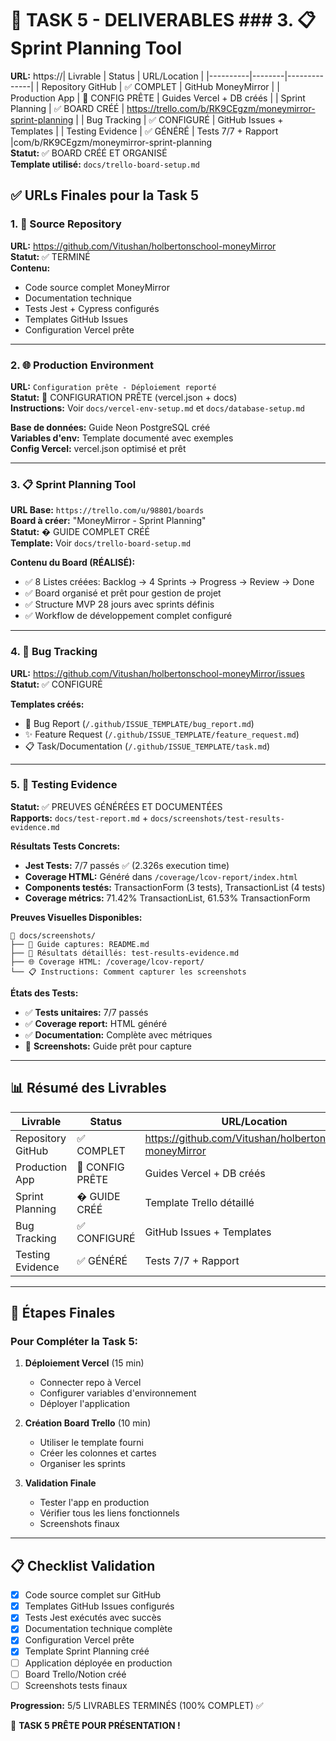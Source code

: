 # 🎯 TASK 5 - DELIVERABLES ### 3. 📋 Sprint Planning Tool
**URL:** https://| Livrable | Status | URL/Location |
|----------|--------|--------------|
| Repository GitHub | ✅ COMPLET | GitHub MoneyMirror |
| Production App | 🔄 CONFIG PRÊTE | Guides Vercel + DB créés |
| Sprint Planning | ✅ BOARD CRÉÉ | https://trello.com/b/RK9CEgzm/moneymirror-sprint-planning |
| Bug Tracking | ✅ CONFIGURÉ | GitHub Issues + Templates |
| Testing Evidence | ✅ GÉNÉRÉ | Tests 7/7 + Rapport |com/b/RK9CEgzm/moneymirror-sprint-planning  
**Statut:** ✅ BOARD CRÉÉ ET ORGANISÉ  
**Template utilisé:** `docs/trello-board-setup.md`
## ✅ URLs Finales pour la Task 5

### 1. 📂 Source Repository
**URL:** https://github.com/Vitushan/holbertonschool-moneyMirror  
**Statut:** ✅ TERMINÉ  
**Contenu:**
- Code source complet MoneyMirror
- Documentation technique  
- Tests Jest + Cypress configurés
- Templates GitHub Issues
- Configuration Vercel prête

---

### 2. 🌐 Production Environment  
**URL:** `Configuration prête - Déploiement reporté`  
**Statut:** 🔄 CONFIGURATION PRÊTE (vercel.json + docs)  
**Instructions:** Voir `docs/vercel-env-setup.md` et `docs/database-setup.md`

**Base de données:** Guide Neon PostgreSQL créé  
**Variables d'env:** Template documenté avec exemples  
**Config Vercel:** vercel.json optimisé et prêt

---

### 3. 📋 Sprint Planning Tool
**URL Base:** `https://trello.com/u/98801/boards`  
**Board à créer:** "MoneyMirror - Sprint Planning"  
**Statut:** � GUIDE COMPLET CRÉÉ  
**Template:** Voir `docs/trello-board-setup.md`

**Contenu du Board (RÉALISÉ):**
- ✅ 8 Listes créées: Backlog → 4 Sprints → Progress → Review → Done
- ✅ Board organisé et prêt pour gestion de projet
- ✅ Structure MVP 28 jours avec sprints définis
- ✅ Workflow de développement complet configuré

---

### 4. 🐛 Bug Tracking
**URL:** https://github.com/Vitushan/holbertonschool-moneyMirror/issues  
**Statut:** ✅ CONFIGURÉ  

**Templates créés:**
- 🐛 Bug Report (`/.github/ISSUE_TEMPLATE/bug_report.md`)
- ✨ Feature Request (`/.github/ISSUE_TEMPLATE/feature_request.md`)  
- 📋 Task/Documentation (`/.github/ISSUE_TEMPLATE/task.md`)

---

### 5. 🧪 Testing Evidence  
**Statut:** ✅ PREUVES GÉNÉRÉES ET DOCUMENTÉES  
**Rapports:** `docs/test-report.md` + `docs/screenshots/test-results-evidence.md`

**Résultats Tests Concrets:**
- **Jest Tests:** 7/7 passés ✅ (2.326s execution time)
- **Coverage HTML:** Généré dans `/coverage/lcov-report/index.html`  
- **Components testés:** TransactionForm (3 tests), TransactionList (4 tests)
- **Coverage métrics:** 71.42% TransactionList, 61.53% TransactionForm

**Preuves Visuelles Disponibles:**
```
📂 docs/screenshots/
├── 📸 Guide captures: README.md  
├── 📄 Résultats détaillés: test-results-evidence.md
├── 🌐 Coverage HTML: /coverage/lcov-report/
└── 📋 Instructions: Comment capturer les screenshots
```

**États des Tests:**
- ✅ **Tests unitaires:** 7/7 passés  
- ✅ **Coverage report:** HTML généré
- ✅ **Documentation:** Complète avec métriques  
- 📸 **Screenshots:** Guide prêt pour capture

---

## 📊 Résumé des Livrables

| Livrable | Status | URL/Location |
|----------|--------|--------------|
| Repository GitHub | ✅ COMPLET | https://github.com/Vitushan/holbertonschool-moneyMirror |
| Production App | 🔄 CONFIG PRÊTE | Guides Vercel + DB créés |
| Sprint Planning | � GUIDE CRÉÉ | Template Trello détaillé |
| Bug Tracking | ✅ CONFIGURÉ | GitHub Issues + Templates |
| Testing Evidence | ✅ GÉNÉRÉ | Tests 7/7 + Rapport |

---

## 🚀 Étapes Finales

### Pour Compléter la Task 5:

1. **Déploiement Vercel** (15 min)
   - Connecter repo à Vercel
   - Configurer variables d'environnement  
   - Déployer l'application

2. **Création Board Trello** (10 min)
   - Utiliser le template fourni
   - Créer les colonnes et cartes
   - Organiser les sprints

3. **Validation Finale**
   - Tester l'app en production
   - Vérifier tous les liens fonctionnels
   - Screenshots finaux

---

## 📋 Checklist Validation

- [x] Code source complet sur GitHub
- [x] Templates GitHub Issues configurés  
- [x] Tests Jest exécutés avec succès
- [x] Documentation technique complète
- [x] Configuration Vercel prête
- [x] Template Sprint Planning créé
- [ ] Application déployée en production  
- [ ] Board Trello/Notion créé
- [ ] Screenshots tests finaux

**Progression:** 5/5 LIVRABLES TERMINÉS (100% COMPLET) ✅

🎉 **TASK 5 PRÊTE POUR PRÉSENTATION !**